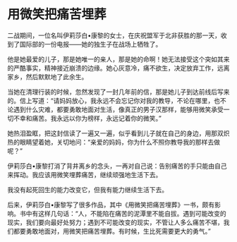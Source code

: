 # 用微笑把痛苦埋葬

二战期间，一位名叫伊莉莎白&#8226;康黎的女士，在庆祝盟军于北非获胜的那一天，收到了国际部的一份电报——她的独生子在战场上牺牲了。 

他是她最爱的儿子，那是她唯一的亲人，那是她的命啊！她无法接受这个突如其来的严酷事实，精神接近崩溃的边缘。她心灰意冷，痛不欲生，决定放弃工作，远离家乡，然后默默地了此余生。 

当她在清理行装的时候，忽然发现了一封几年前的信，那是她儿子到达前线后写来的。信上写道：“请妈妈放心，我永远不会忘记你对我的教导，不论在哪里，也不论遇到什么灾难，都要勇敢地面对生活，像真正的男子汉那样，能够用微笑承受一切不幸和痛苦。我永远以你为榜样，永远记着你的微笑。” 

她热泪盈眶，把这封信读了一遍又一遍，似乎看到儿子就在自己的身边，用那双炽热的眼睛望着她，关切地问：“亲爱的妈妈，你为什么不照你教导我的那样去做呢？” 

伊莉莎白&#8226;康黎打消了背井离乡的念头，一再对自己说：告别痛苦的手只能由自己来挥动。我应该用微笑埋葬痛苦，继续顽强地生活下去。 

我没有起死回生的能力改变它，但我有能力继续生活下去。 

后来，伊莉莎白&#8226;康黎写了很多作品，其中《用微笑把痛苦埋葬》一书，颇有影响。书中有这样几句话：“人，不能陷在痛苦的泥潭里不能自拔。遇到可能改变的现实，我们要向最好处努力；遇到不可能改变的现实，不管让人多么痛苦不堪，我们都要勇敢地面对，用微笑把痛苦埋葬。有时候，生比死需要更大的勇气。”
 